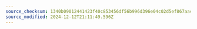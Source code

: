 ```yaml
---
source_checksum: 1340b09012441423f40c853456df56b996d396e04c02d5ef867aac719bb98452
source_modified: 2024-12-12T21:11:49.596Z
---
```


